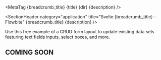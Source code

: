 <script lang="ts">
  import { Section } from '$lib';
  import { ExampleDiv, SectionHeader, SectionBlock, MetaTag } from '../utils';
  const breadcrumb_title = 'Update Forms (CRUD)';
  const title = 'Crud Update Drawers';
  const dir = 'application';
  const description =
    'Get started with a collection of CRUD layouts based on the "update" action featuring form elements like input text fields, date pickers, file upload, and more.';
</script>

<MetaTag {breadcrumb_title} {title} {dir} {description} />

<SectionHeader
  category="application"
  title="Svelte {breadcrumb_title} - Flowbite"
  {breadcrumb_title}
  {description}
/>

<SectionBlock title="Default form">
  Use this free example of a CRUD form layout to update existing data sets featuring text fields
  inputs, select boxes, and more.
</SectionBlock>

<ExampleDiv>
  <Section name="tableheader" sectionClass="bg-gray-50 dark:bg-gray-900 h-40 flex items-center">
    <h1 class="text-2xl dark:text-white">COMING SOON</h1>
  </Section>
</ExampleDiv>
